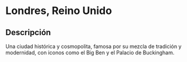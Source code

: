 # Londres, Reino Unido

## Descripción
Una ciudad histórica y cosmopolita, famosa por su mezcla de tradición y modernidad, con iconos como el Big Ben y el Palacio de Buckingham.
